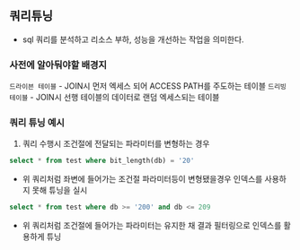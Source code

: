 ## 쿼리튜닝
- sql 쿼리를 분석하고 리소스 부하, 성능을 개선하는 작업을 의미한다.

### 사전에 알아둬야할 배경지 
`드라이븐 테이블`
    - JOIN시 먼저 엑세스 되어 ACCESS PATH를 주도하는 테이블
`드리빙 테이블`
    - JOIN시 선행 테이블의 데이터로 랜덤 엑세스되는 테이블



### 쿼리 튜닝 예시
1. 쿼리 수행시 조건절에 전달되는 파라미터를 변형하는 경우

```sql
select * from test where bit_length(db) = '20'
```

- 위 쿼리처럼 좌변에 들어가는 조건절 파라미터등이 변형됐을경우 인덱스를 사용하지 못해 튜닝을 실시

```sql
select * from test where db >= '200' and db <= 209
```
- 위 쿼리처럼 조건절에 들어가는 파라미터는 유지한 채 결과 필터링으로 인덱스를 활용하게 튜닝